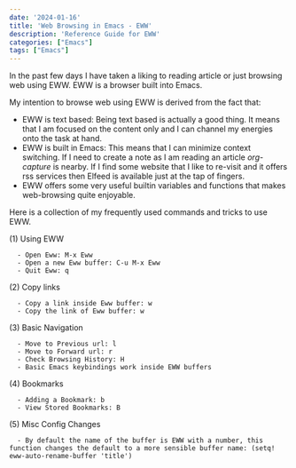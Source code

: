 ```yaml
---
date: '2024-01-16'
title: 'Web Browsing in Emacs - EWW'
description: 'Reference Guide for EWW'
categories: ["Emacs"]
tags: ["Emacs"]
---
```


In the past few days I have taken a liking to reading article or just browsing web using EWW. EWW is a browser built into Emacs. 

My intention to browse web using EWW is derived from the fact that:
- EWW is text based: Being text based is actually a good thing. It means that I am focused on the content only and I can channel my energies onto the task at hand.
- EWW is built in Emacs: This means that I can minimize context switching. If I need to create a note as I am reading an article *org-capture* is nearby. If I find some website that I like to re-visit and it offers rss services then Elfeed is available just at the tap of fingers.
- EWW offers some very useful builtin variables and functions that makes web-browsing quite enjoyable. 

Here is a collection of my frequently used commands and tricks to use EWW.

(1) Using EWW

      - Open Eww: M-x Eww 
      - Open a new Eww buffer: C-u M-x Eww
      - Quit Eww: q

(2) Copy links 

      - Copy a link inside Eww buffer: w
      - Copy the link of Eww buffer: w
    
(3) Basic Navigation

      - Move to Previous url: l
      - Move to Forward url: r
      - Check Browsing History: H
      - Basic Emacs keybindings work inside EWW buffers
      
(4) Bookmarks

      - Adding a Bookmark: b
      - View Stored Bookmarks: B
      
(5) Misc Config Changes

      - By default the name of the buffer is EWW with a number, this function changes the default to a more sensible buffer name: (setq! eww-auto-rename-buffer 'title')
        
  
